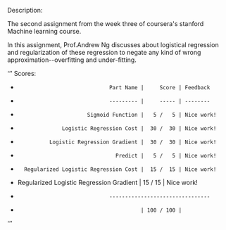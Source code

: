 Description:

The second assignment from the week three of coursera's stanford Machine learning course.

In this assignment, Prof.Andrew Ng discusses about logistical regression and regularization of these regression to negate any kind of wrong approximation--overfitting and under-fitting.

‘’’
Scores: 
*                                  Part Name |     Score | Feedback
*                                  --------- |     ----- | --------
*                           Sigmoid Function |   5 /   5 | Nice work!
*                   Logistic Regression Cost |  30 /  30 | Nice work!
*               Logistic Regression Gradient |  30 /  30 | Nice work!
*                                    Predict |   5 /   5 | Nice work!
*       Regularized Logistic Regression Cost |  15 /  15 | Nice work!
*   Regularized Logistic Regression Gradient |  15 /  15 | Nice work!
*                                  --------------------------------
*                                            | 100 / 100 |  

‘’’